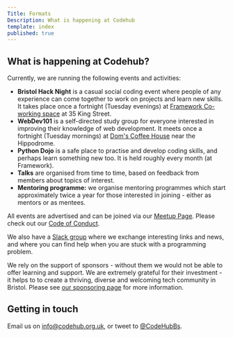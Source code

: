 ```yaml
---
Title: Formats
Description: What is happening at Codehub
template: index
published: true
---
```

## What is happening at Codehub?

Currently, we are running the following events and activities:
- **Bristol Hack Night** is a casual social coding event where people of any experience can come together to work on projects and learn new skills.  It takes place once a fortnight (Tuesday evenings) at [Framework Co-working space](https://www.frameworkbristol.co.uk/) at 35 King Street.
- **WebDev101** is a self-directed study group for everyone interested in improving their knowledge of web development. It meets once a fortnight (Tuesday mornings) at [Dom's Coffee House](https://domscoffeehouse.co.uk/) near the Hippodrome.
- **Python Dojo** is a safe place to practise and develop coding skills, and perhaps learn something new too.  It is held roughly every month (at Framework).
- **Talks** are organised from time to time, based on feedback from members about topics of interest.
- **Mentoring programme:** we organise mentoring programmes which start approximately twice a year for those interested in joining - either as mentors or as mentees.

All events are advertised and can be joined via our [Meetup Page](https://meetup.com/codehub-bristol). Please check out our [Code of Conduct](/code-conduct/).

We also have a [Slack group](http://slack.codehub.org.uk) where we exchange interesting links and news, and where you can find help when you are stuck with a programming problem.

We rely on the support of sponsors - without them we would not be able to offer learning and support. We are extremely grateful for their investment - it helps to to create a thriving, diverse and welcoming tech community in Bristol. Please see [our sponsoring page](/sponsoring/) for more information.

## Getting in touch

Email us on [info@codehub.org.uk](mailto:info@codehub.org.uk), or tweet to [@CodeHubBs](https://twitter.com/CodehubBs).
